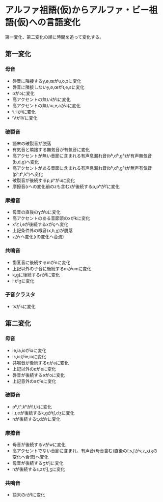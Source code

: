 # アルファ祖語(仮)からアルファ・ビー祖語(仮)への言語変化
第一変化、第二変化の順に時間を追って変化する。

## 第一変化

### 母音

* 唇音に隣接するy,ø,œがu,o,ɔに変化
* 唇音に隣接しないy,ø,œがɪ,e,ɛに変化
* ɒがɔに変化
* 高アクセントの無いiがɪに変化
* 高アクセントの無いu,e,aがəに変化
* ʲi,ʲɨがiに変化
* ʲVがiVに変化

### 破裂音

* 語末の破裂音が脱落
* 有気音と隣接する無気音が有気音に変化
* 高アクセントが無い音節に含まれる有声息漏れ音(bʱ,dʱ,gʱ)が有声無気音(b,d,g)へ変化
* 高アクセントがある音節に含まれる有声息漏れ音(bʱ,dʱ,gʱ)が無声有気音(pʰ,tʰ,kʰ)へ変化
* 破裂音が後続するp,pʰがuに変化
* 摩擦音(ɾへの変化前のzも含む)が後続するp,pʰがfに変化

### 摩擦音

* 母音の直後のɣがuに変化
* 高アクセントのある音節頭のxがkに変化
* xʲとi,eが後続するxがçへ変化
* 上記条件外の喉音(x,h,ɣ)が脱落
* zがɾへ変化(ɾの変化へ合流)

### 共鳴音

* 歯茎音に後続するmがnに変化
* 上記以外の子音に後続するmがumに変化
* k,gに後続するɾがlに変化
* lʲがʒに変化

### 子音クラスタ

* tsがsに変化

## 第二変化

### 母音

* ie,ia,ioがiəに変化
* iɛ,iɔがie,ioに変化
* 共鳴音が後続するɛがaに変化
* 上記以外のɛがeに変化
* 唇音が後続するəがoに変化
* 上記意外のəがeに変化

### 破裂音

* pʰ,tʰ,kʰがf,t,kに変化
* i,ɪ,eが後続するk,gがtʃ,dʒに変化
* nが後続するt,dがɾに変化

### 摩擦音

* 母音が後続するvがwに変化
* 高アクセントでない音節に含まれ、有声音(母音含む)直後のf,s,ʃがv,z,ʒ(ʒの変化へ合流)へ変化
* 母音が後続するʒがjに変化
* nが後続するs,zがʃ,ʒに変化

### 共鳴音

* 語末のɾがlに変化
